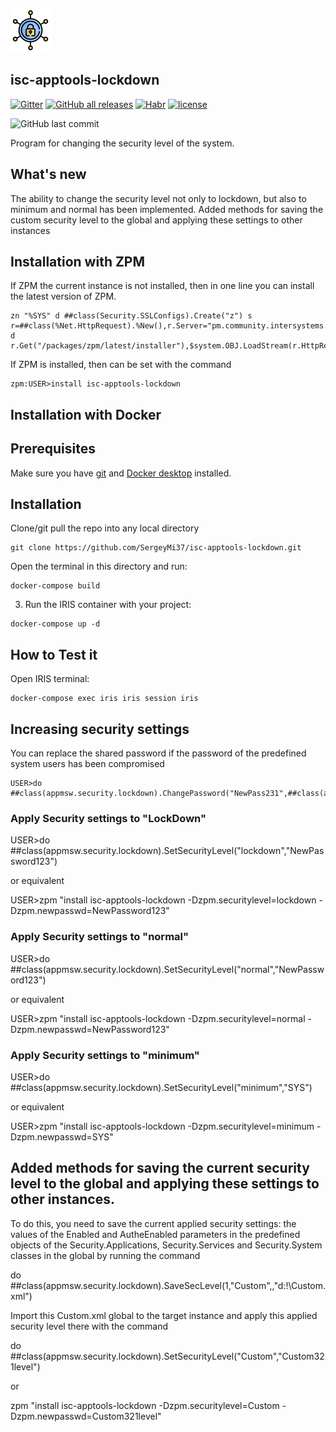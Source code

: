 ![](https://github.com/SergeyMi37/isc-apptools-lockdown/blob/master/doc/Screenshot_5.png)
## isc-apptools-lockdown
[![Gitter](https://img.shields.io/badge/Available%20on-Intersystems%20Open%20Exchange-00b2a9.svg)](https://openexchange.intersystems.com/package/isc-apptools-lockdown)
[![GitHub all releases](https://img.shields.io/badge/Available%20on-GitHub-black)](https://github.com/SergeyMi37/isc-apptools-lockdown)
[![Habr](https://img.shields.io/badge/Available%20article%20on-Intersystems%20Community-orange)](https://community.intersystems.com/post/increasing-security-intersystems-iris-dbms)
[![license](https://img.shields.io/badge/License-MIT-yellow.svg)](https://opensource.org/licenses/MIT)

<img alt="GitHub last commit" src="https://img.shields.io/github/last-commit/SergeyMi37/isc-apptools-lockdown">

Program for changing the security level of the system.

## What's new
The ability to change the security level not only to lockdown, but also to minimum and normal has been implemented.
Added methods for saving the custom security level to the global and applying these settings to other instances


## Installation with ZPM

If ZPM the current instance is not installed, then in one line you can install the latest version of ZPM.
```
zn "%SYS" d ##class(Security.SSLConfigs).Create("z") s r=##class(%Net.HttpRequest).%New(),r.Server="pm.community.intersystems.com",r.SSLConfiguration="z" d r.Get("/packages/zpm/latest/installer"),$system.OBJ.LoadStream(r.HttpResponse.Data,"c")
```
If ZPM is installed, then can be set with the command
```
zpm:USER>install isc-apptools-lockdown
```
## Installation with Docker

## Prerequisites
Make sure you have [git](https://git-scm.com/book/en/v2/Getting-Started-Installing-Git) and [Docker desktop](https://www.docker.com/products/docker-desktop) installed.

## Installation 
Clone/git pull the repo into any local directory

```
git clone https://github.com/SergeyMi37/isc-apptools-lockdown.git
```

Open the terminal in this directory and run:

```
docker-compose build
```

3. Run the IRIS container with your project:

```
docker-compose up -d
```

## How to Test it
Open IRIS terminal:

```
docker-compose exec iris iris session iris
```

## Increasing security settings
You can replace the shared password if the password of the predefined system users has been compromised
```
USER>do ##class(appmsw.security.lockdown).ChangePassword("NewPass231",##class(appmsw.security.lockdown).GetPreparedUsers())
```

### Apply Security settings to "LockDown"

USER>do ##class(appmsw.security.lockdown).SetSecurityLevel("lockdown","NewPassword123")

or equivalent

USER>zpm "install isc-apptools-lockdown -Dzpm.securitylevel=lockdown -Dzpm.newpasswd=NewPassword123"


### Apply Security settings to "normal"

USER>do ##class(appmsw.security.lockdown).SetSecurityLevel("normal","NewPassword123")

or equivalent

USER>zpm "install isc-apptools-lockdown -Dzpm.securitylevel=normal -Dzpm.newpasswd=NewPassword123"



### Apply Security settings to "minimum"

USER>do ##class(appmsw.security.lockdown).SetSecurityLevel("minimum","SYS")

or equivalent

USER>zpm "install isc-apptools-lockdown -Dzpm.securitylevel=minimum -Dzpm.newpasswd=SYS"


## Added methods for saving the current security level to the global and applying these settings to other instances.

To do this, you need to save the current applied security settings: the values ​​of the Enabled and AutheEnabled parameters in the predefined objects of the Security.Applications, Security.Services and Security.System classes in the global by running the command

do ##class(appmsw.security.lockdown).SaveSecLevel(1,"Custom",,"d:\!\Custom.xml")

Import this Custom.xml global to the target instance and apply this applied security level there with the command

do ##class(appmsw.security.lockdown).SetSecurityLevel("Custom","Custom321level")

or

zpm "install isc-apptools-lockdown -Dzpm.securitylevel=Custom -Dzpm.newpasswd=Custom321level"

